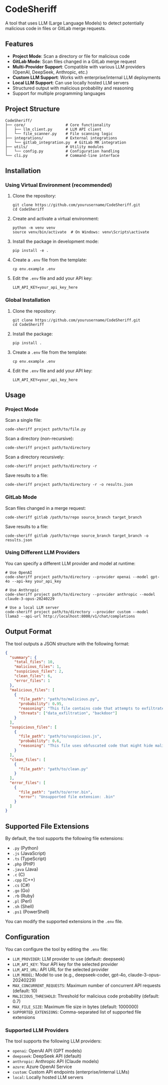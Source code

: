 # CodeSheriff

A tool that uses LLM (Large Language Models) to detect potentially malicious code in files or GitLab merge requests.

## Features

- **Project Mode**: Scan a directory or file for malicious code
- **GitLab Mode**: Scan files changed in a GitLab merge request
- **Multi-Provider Support**: Compatible with various LLM providers (OpenAI, DeepSeek, Anthropic, etc.)
- **Custom LLM Support**: Works with enterprise/internal LLM deployments
- **Local LLM Support**: Can use locally hosted LLM servers
- Structured output with malicious probability and reasoning
- Support for multiple programming languages

## Project Structure

```
CodeSheriff/
├── core/                  # Core functionality
│   ├── llm_client.py      # LLM API client
│   └── file_scanner.py    # File scanning logic
├── integrations/          # External integrations
│   └── gitlab_integration.py  # GitLab MR integration
├── utils/                 # Utility modules
│   └── config.py          # Configuration handling
└── cli.py                 # Command-line interface
```

## Installation

### Using Virtual Environment (recommended)

1. Clone the repository:
   ```
   git clone https://github.com/yourusername/CodeSheriff.git
   cd CodeSheriff
   ```

2. Create and activate a virtual environment:
   ```
   python -m venv venv
   source venv/bin/activate  # On Windows: venv\Scripts\activate
   ```

3. Install the package in development mode:
   ```
   pip install -e .
   ```

4. Create a `.env` file from the template:
   ```
   cp env.example .env
   ```

5. Edit the `.env` file and add your API key:
   ```
   LLM_API_KEY=your_api_key_here
   ```

### Global Installation

1. Clone the repository:
   ```
   git clone https://github.com/yourusername/CodeSheriff.git
   cd CodeSheriff
   ```

2. Install the package:
   ```
   pip install .
   ```

3. Create a `.env` file from the template:
   ```
   cp env.example .env
   ```

4. Edit the `.env` file and add your API key:
   ```
   LLM_API_KEY=your_api_key_here
   ```

## Usage

### Project Mode

Scan a single file:
```
code-sheriff project path/to/file.py
```

Scan a directory (non-recursive):
```
code-sheriff project path/to/directory
```

Scan a directory recursively:
```
code-sheriff project path/to/directory -r
```

Save results to a file:
```
code-sheriff project path/to/directory -r -o results.json
```

### GitLab Mode

Scan files changed in a merge request:
```
code-sheriff gitlab /path/to/repo source_branch target_branch
```

Save results to a file:
```
code-sheriff gitlab /path/to/repo source_branch target_branch -o results.json
```

### Using Different LLM Providers

You can specify a different LLM provider and model at runtime:

```
# Use OpenAI
code-sheriff project path/to/directory --provider openai --model gpt-4o --api-key your_api_key

# Use Anthropic
code-sheriff project path/to/directory --provider anthropic --model claude-3-opus-20240229

# Use a local LLM server
code-sheriff project path/to/directory --provider custom --model llama3 --api-url http://localhost:8000/v1/chat/completions
```

## Output Format

The tool outputs a JSON structure with the following format:

```json
{
  "summary": {
    "total_files": 10,
    "malicious_files": 1,
    "suspicious_files": 2,
    "clean_files": 6,
    "error_files": 1
  },
  "malicious_files": [
    {
      "file_path": "path/to/malicious.py",
      "probability": 0.95,
      "reasoning": "This file contains code that attempts to exfiltrate sensitive data...",
      "threats": ["data_exfiltration", "backdoor"]
    }
  ],
  "suspicious_files": [
    {
      "file_path": "path/to/suspicious.js",
      "probability": 0.6,
      "reasoning": "This file uses obfuscated code that might hide malicious intent..."
    }
  ],
  "clean_files": [
    {
      "file_path": "path/to/clean.py"
    }
  ],
  "error_files": [
    {
      "file_path": "path/to/error.bin",
      "error": "Unsupported file extension: .bin"
    }
  ]
}
```

## Supported File Extensions

By default, the tool supports the following file extensions:
- `.py` (Python)
- `.js` (JavaScript)
- `.ts` (TypeScript)
- `.php` (PHP)
- `.java` (Java)
- `.c` (C)
- `.cpp` (C++)
- `.cs` (C#)
- `.go` (Go)
- `.rb` (Ruby)
- `.pl` (Perl)
- `.sh` (Shell)
- `.ps1` (PowerShell)

You can modify the supported extensions in the `.env` file.

## Configuration

You can configure the tool by editing the `.env` file:

- `LLM_PROVIDER`: LLM provider to use (default: deepseek)
- `LLM_API_KEY`: Your API key for the selected provider
- `LLM_API_URL`: API URL for the selected provider
- `LLM_MODEL`: Model to use (e.g., deepseek-coder, gpt-4o, claude-3-opus-20240229)
- `MAX_CONCURRENT_REQUESTS`: Maximum number of concurrent API requests (default: 10)
- `MALICIOUS_THRESHOLD`: Threshold for malicious code probability (default: 0.7)
- `MAX_FILE_SIZE`: Maximum file size in bytes (default: 1000000)
- `SUPPORTED_EXTENSIONS`: Comma-separated list of supported file extensions

### Supported LLM Providers

The tool supports the following LLM providers:

- `openai`: OpenAI API (GPT models)
- `deepseek`: DeepSeek API (default)
- `anthropic`: Anthropic API (Claude models)
- `azure`: Azure OpenAI Service
- `custom`: Custom API endpoints (enterprise/internal LLMs)
- `local`: Locally hosted LLM servers 